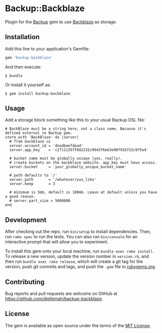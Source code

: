 # Backup::Backblaze

Plugin for the [Backup](https://github.com/backup/backup) gem to use [Backblaze](https://www.backblaze.com/) as storage.

## Installation

Add this line to your application's Gemfile:

```ruby
gem 'backup-backblaze'
```

And then execute:

    $ bundle

Or install it yourself as:

    $ gem install backup-backblaze

## Usage

  Add a storage block something like this to your usual Backup DSL file:

    # BackBlaze must be a string here, not a class name. Because it's defined external to Backup gem.
    store_with 'BackBlaze' do |server|
      # from backblaze ui
      server.account_id = 'deadbeefdead'
      server.app_key    = 'c27111357f682232c9943f6e63e98f916722c975e4'

      # bucket name must be globally unique (yes, really).
      # create buckets on the backblaze website. app_key must have access.
      server.bucket     = 'your_globally_unique_bucket_name'

      # path defaults to '/'
      server.path       = '/whatever/you_like'
      server.keep       = 3

      # minimum is 5mb, default is 100mb. Leave at default unless you have a good reason.
      # server.part_size = 5000000
    end


## Development

After checking out the repo, run `bin/setup` to install dependencies. Then, run `rake spec` to run the tests. You can also run `bin/console` for an interactive prompt that will allow you to experiment.

To install this gem onto your local machine, run `bundle exec rake install`. To release a new version, update the version number in `version.rb`, and then run `bundle exec rake release`, which will create a git tag for the version, push git commits and tags, and push the `.gem` file to [rubygems.org](https://rubygems.org).

## Contributing

Bug reports and pull requests are welcome on GitHub at https://github.com/djellemah/backup-backblaze.

## License

The gem is available as open source under the terms of the [MIT License](http://opensource.org/licenses/MIT).
